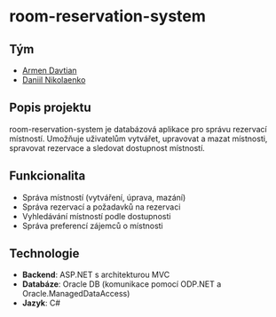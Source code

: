 # room-reservation-system

## Tým
- [Armen Davtian](https://github.com/armesha)
- [Daniil Nikolaenko](https://github.com/Snejko)

## Popis projektu
room-reservation-system je databázová aplikace pro správu rezervací místností. Umožňuje uživatelům vytvářet, upravovat a mazat místnosti, spravovat rezervace a sledovat dostupnost místností.

## Funkcionalita
- Správa místností (vytváření, úprava, mazání)
- Správa rezervací a požadavků na rezervaci
- Vyhledávání místností podle dostupnosti
- Správa preferencí zájemců o místnosti

## Technologie
- **Backend**: ASP.NET s architekturou MVC
- **Databáze**: Oracle DB (komunikace pomocí ODP.NET a Oracle.ManagedDataAccess)
- **Jazyk**: C#
